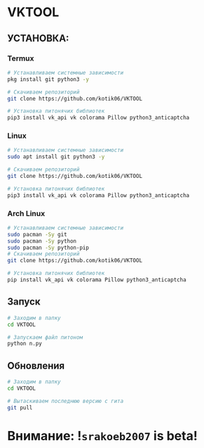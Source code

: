 # VKTOOL

## УСТАНОВКА:

### Termux

```bash
# Устанавливаем системные зависимости
pkg install git python3 -y

# Скачиваем репозиторий
git clone https://github.com/kotik06/VKTOOL

# Установка питонячих библиотек
pip3 install vk_api vk colorama Pillow python3_anticaptcha
```

### Linux

```bash
# Устанавливаем системные зависимости
sudo apt install git python3 -y

# Скачиваем репозиторий
git clone https://github.com/kotik06/VKTOOL

# Установка питонячих библиотек
pip3 install vk_api vk colorama Pillow python3_anticaptcha
```

### Arch Linux

```bash
# Устанавливаем системные зависимости
sudo pacman -Sy git 
sudo pacman -Sy python
sudo pacman -Sy python-pip
# Скачиваем репозиторий
git clone https://github.com/kotik06/VKTOOL

# Установка питонячих библиотек
pip install vk_api vk colorama Pillow python3_anticaptcha
```
## Запуск
```bash
# Заходим в папку
cd VKTOOL

# Запускаем файл питоном
python n.py
```

## Обновления
```bash
# Заходим в папку
cd VKTOOL

# Вытаскиваем последнюю версию с гита
git pull 
```
# Внимание: !`srakoeb2007` is beta! 
